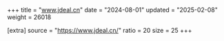 +++
title = "www.jdeal.cn"
date = "2024-08-01"
updated = "2025-02-08"
weight = 26018

[extra]
source = "https://www.jdeal.cn/"
ratio = 20
size = 25
+++
